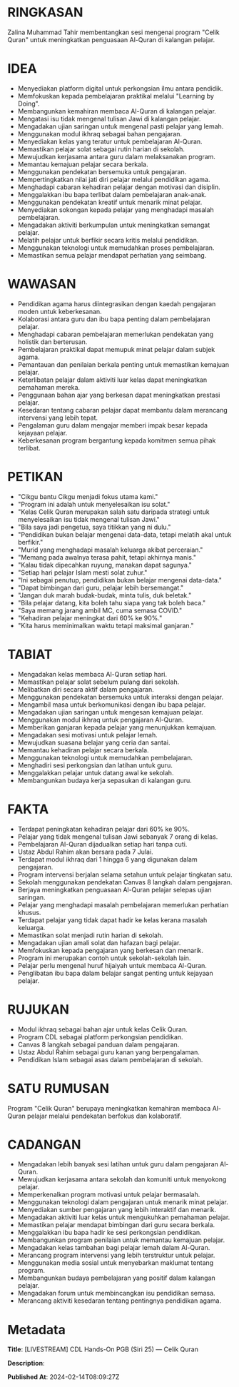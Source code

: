 # RINGKASAN
Zalina Muhammad Tahir membentangkan sesi mengenai program "Celik Quran" untuk meningkatkan penguasaan Al-Quran di kalangan pelajar.

# IDEA
- Menyediakan platform digital untuk perkongsian ilmu antara pendidik.
- Memfokuskan kepada pembelajaran praktikal melalui "Learning by Doing".
- Membangunkan kemahiran membaca Al-Quran di kalangan pelajar.
- Mengatasi isu tidak mengenal tulisan Jawi di kalangan pelajar.
- Mengadakan ujian saringan untuk mengenal pasti pelajar yang lemah.
- Menggunakan modul ikhraq sebagai bahan pengajaran.
- Menyediakan kelas yang teratur untuk pembelajaran Al-Quran.
- Memastikan pelajar solat sebagai rutin harian di sekolah.
- Mewujudkan kerjasama antara guru dalam melaksanakan program.
- Memantau kemajuan pelajar secara berkala.
- Menggunakan pendekatan bersemuka untuk pengajaran.
- Mempertingkatkan nilai jati diri pelajar melalui pendidikan agama.
- Menghadapi cabaran kehadiran pelajar dengan motivasi dan disiplin.
- Menggalakkan ibu bapa terlibat dalam pembelajaran anak-anak.
- Menggunakan pendekatan kreatif untuk menarik minat pelajar.
- Menyediakan sokongan kepada pelajar yang menghadapi masalah pembelajaran.
- Mengadakan aktiviti berkumpulan untuk meningkatkan semangat pelajar.
- Melatih pelajar untuk berfikir secara kritis melalui pendidikan.
- Menggunakan teknologi untuk memudahkan proses pembelajaran.
- Memastikan semua pelajar mendapat perhatian yang seimbang.

# WAWASAN
- Pendidikan agama harus diintegrasikan dengan kaedah pengajaran moden untuk keberkesanan.
- Kolaborasi antara guru dan ibu bapa penting dalam pembelajaran pelajar.
- Menghadapi cabaran pembelajaran memerlukan pendekatan yang holistik dan berterusan.
- Pembelajaran praktikal dapat memupuk minat pelajar dalam subjek agama.
- Pemantauan dan penilaian berkala penting untuk memastikan kemajuan pelajar.
- Keterlibatan pelajar dalam aktiviti luar kelas dapat meningkatkan pemahaman mereka.
- Penggunaan bahan ajar yang berkesan dapat meningkatkan prestasi pelajar.
- Kesedaran tentang cabaran pelajar dapat membantu dalam merancang intervensi yang lebih tepat.
- Pengalaman guru dalam mengajar memberi impak besar kepada kejayaan pelajar.
- Keberkesanan program bergantung kepada komitmen semua pihak terlibat.

# PETIKAN
- "Cikgu bantu Cikgu menjadi fokus utama kami."
- "Program ini adalah untuk menyelesaikan isu solat."
- "Kelas Celik Quran merupakan salah satu daripada strategi untuk menyelesaikan isu tidak mengenal tulisan Jawi."
- "Bila saya jadi pengetua, saya titikkan yang ni dulu."
- "Pendidikan bukan belajar mengenai data-data, tetapi melatih akal untuk berfikir."
- "Murid yang menghadapi masalah keluarga akibat perceraian."
- "Memang pada awalnya terasa pahit, tetapi akhirnya manis."
- "Kalau tidak dipecahkan ruyung, manakan dapat sagunya."
- "Setiap hari pelajar Islam mesti solat zuhur."
- "Ini sebagai penutup, pendidikan bukan belajar mengenai data-data."
- "Dapat bimbingan dari guru, pelajar lebih bersemangat."
- "Jangan duk marah budak-budak, minta tulis, duk beletak."
- "Bila pelajar datang, kita boleh tahu siapa yang tak boleh baca."
- "Saya memang jarang ambil MC, cuma semasa COVID."
- "Kehadiran pelajar meningkat dari 60% ke 90%."
- "Kita harus meminimalkan waktu tetapi maksimal ganjaran."
  
# TABIAT
- Mengadakan kelas membaca Al-Quran setiap hari.
- Memastikan pelajar solat sebelum pulang dari sekolah.
- Melibatkan diri secara aktif dalam pengajaran.
- Menggunakan pendekatan bersemuka untuk interaksi dengan pelajar.
- Mengambil masa untuk berkomunikasi dengan ibu bapa pelajar.
- Mengadakan ujian saringan untuk mengesan kemajuan pelajar.
- Menggunakan modul ikhraq untuk pengajaran Al-Quran.
- Memberikan ganjaran kepada pelajar yang menunjukkan kemajuan.
- Mengadakan sesi motivasi untuk pelajar lemah.
- Mewujudkan suasana belajar yang ceria dan santai.
- Memantau kehadiran pelajar secara berkala.
- Menggunakan teknologi untuk memudahkan pembelajaran.
- Menghadiri sesi perkongsian dan latihan untuk guru.
- Menggalakkan pelajar untuk datang awal ke sekolah.
- Membangunkan budaya kerja sepasukan di kalangan guru.

# FAKTA
- Terdapat peningkatan kehadiran pelajar dari 60% ke 90%.
- Pelajar yang tidak mengenal tulisan Jawi sebanyak 7 orang di kelas.
- Pembelajaran Al-Quran dijadualkan setiap hari tanpa cuti.
- Ustaz Abdul Rahim akan bersara pada 7 Julai.
- Terdapat modul ikhraq dari 1 hingga 6 yang digunakan dalam pengajaran.
- Program intervensi berjalan selama setahun untuk pelajar tingkatan satu.
- Sekolah menggunakan pendekatan Canvas 8 langkah dalam pengajaran.
- Berjaya meningkatkan penguasaan Al-Quran pelajar selepas ujian saringan.
- Pelajar yang menghadapi masalah pembelajaran memerlukan perhatian khusus.
- Terdapat pelajar yang tidak dapat hadir ke kelas kerana masalah keluarga.
- Memastikan solat menjadi rutin harian di sekolah.
- Mengadakan ujian amali solat dan hafazan bagi pelajar.
- Memfokuskan kepada pengajaran yang berkesan dan menarik.
- Program ini merupakan contoh untuk sekolah-sekolah lain.
- Pelajar perlu mengenal huruf hijaiyah untuk membaca Al-Quran.
- Penglibatan ibu bapa dalam belajar sangat penting untuk kejayaan pelajar.

# RUJUKAN
- Modul ikhraq sebagai bahan ajar untuk kelas Celik Quran.
- Program CDL sebagai platform perkongsian pendidikan.
- Canvas 8 langkah sebagai panduan dalam pengajaran.
- Ustaz Abdul Rahim sebagai guru kanan yang berpengalaman.
- Pendidikan Islam sebagai asas dalam pembelajaran di sekolah.

# SATU RUMUSAN
Program "Celik Quran" berupaya meningkatkan kemahiran membaca Al-Quran pelajar melalui pendekatan berfokus dan kolaboratif.

# CADANGAN
- Mengadakan lebih banyak sesi latihan untuk guru dalam pengajaran Al-Quran.
- Mewujudkan kerjasama antara sekolah dan komuniti untuk menyokong pelajar.
- Memperkenalkan program motivasi untuk pelajar bermasalah.
- Menggunakan teknologi dalam pengajaran untuk menarik minat pelajar.
- Menyediakan sumber pengajaran yang lebih interaktif dan menarik.
- Mengadakan aktiviti luar kelas untuk mengukuhkan pemahaman pelajar.
- Memastikan pelajar mendapat bimbingan dari guru secara berkala.
- Menggalakkan ibu bapa hadir ke sesi perkongsian pendidikan.
- Membangunkan program penilaian untuk memantau kemajuan pelajar.
- Mengadakan kelas tambahan bagi pelajar lemah dalam Al-Quran.
- Merancang program intervensi yang lebih terstruktur untuk pelajar.
- Menggunakan media sosial untuk menyebarkan maklumat tentang program.
- Membangunkan budaya pembelajaran yang positif dalam kalangan pelajar.
- Mengadakan forum untuk membincangkan isu pendidikan semasa.
- Merancang aktiviti kesedaran tentang pentingnya pendidikan agama.

# Metadata
**Title**: [LIVESTREAM] CDL Hands-On PGB (Siri 25) — Celik Quran

**Description**: 

**Published At**: 2024-02-14T08:09:27Z